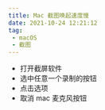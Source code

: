 ```yaml
---
title: Mac 截图唤起速度慢
date: 2021-10-24 12:21:12
tag:
 - macOS
 - 截图
---
```


 - 打开截屏软件
 - 选中任意一个录制的按钮
 - 点击选项
 - 取消 mac 麦克风按钮

